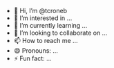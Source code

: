 - 👋 Hi, I’m @tcroneb
- 👀 I’m interested in ...
- 🌱 I’m currently learning ...
- 💞️ I’m looking to collaborate on ...
- 📫 How to reach me ...
- 😄 Pronouns: ...
- ⚡ Fun fact: ...

<!---
Ftyuhj/Ftyuhj is a ✨ special ✨ repository because its `README.md` (this file) appears on your GitHub profile.
You can click the Preview link to take a look at your changes.
--->
